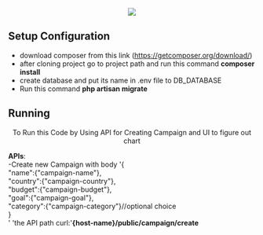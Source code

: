 <p align="center"><img src="https://laravel.com/assets/img/components/logo-laravel.svg"></p>

## Setup Configuration
- download composer from this link (https://getcomposer.org/download/)
- after cloning project go to project path and run this command <b>composer install</b>
- create database and put its name in .env file to DB_DATABASE
- Run this command <b>php artisan migrate</b>

## Running
<p align="center">To Run this Code by Using API for Creating Campaign and UI to figure out chart</p>
<p><b>APIs</b>:<br/>
  -Create new Campaign with body '{<br/>
    "name":{"campaign-name"},<br/>
    "country":{"campaign-country"},<br/>
    "budget":{"campaign-budget"},<br/>
    "goal":{"campaign-goal"},<br/>
    "category":{"campaign-category"}//optional choice<br/>
    }<br/>'
      'the API path curl:'<b>{host-name}/public/campaign/create</b></p>

